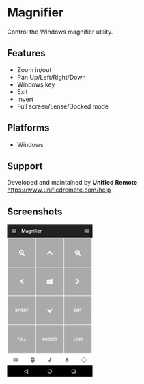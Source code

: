 # Magnifier
Control the Windows magnifier utility.

## Features
*  Zoom in/out
*  Pan Up/Left/Right/Down
*  Windows key
*  Exit
*  Invert
*  Full screen/Lense/Docked mode

## Platforms
* Windows

## Support
Developed and maintained by **Unified Remote**  
https://www.unifiedremote.com/help

## Screenshots
<img src="screen.png" width="200" />